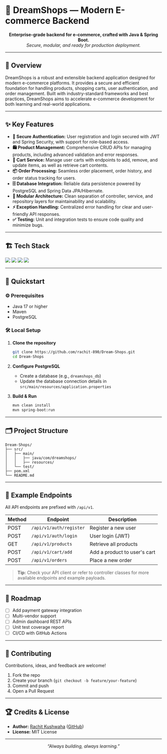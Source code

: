 # 🛒 DreamShops — Modern E-commerce Backend

<p align="center">
  <b>Enterprise-grade backend for e-commerce, crafted with Java & Spring Boot.</b><br>
  <i>Secure, modular, and ready for production deployment.</i>
</p>

---

## 📝 Overview

DreamShops is a robust and extensible backend application designed for modern e-commerce platforms. It provides a secure and efficient foundation for handling products, shopping carts, user authentication, and order management. Built with industry-standard frameworks and best practices, DreamShops aims to accelerate e-commerce development for both learning and real-world applications.

---

## ✨ Key Features

- <b>🔐 Secure Authentication:</b> User registration and login secured with JWT and Spring Security, with support for role-based access.
- <b>🛍️ Product Management:</b> Comprehensive CRUD APIs for managing products, including advanced validation and error responses.
- <b>🛒 Cart Service:</b> Manage user carts with endpoints to add, remove, and update items, as well as retrieve cart contents.
- <b>📦 Order Processing:</b> Seamless order placement, order history, and order status tracking for users.
- <b>🗄️ Database Integration:</b> Reliable data persistence powered by PostgreSQL and Spring Data JPA/Hibernate.
- <b>🧩 Modular Architecture:</b> Clean separation of controller, service, and repository layers for maintainability and scalability.
- <b>⚡ Exception Handling:</b> Centralized error handling for clear and user-friendly API responses.
- <b>✅ Testing:</b> Unit and integration tests to ensure code quality and minimize bugs.

---

## 🏗️ Tech Stack

<p align="left">
  <img src="https://img.shields.io/badge/Java-ED8B00?style=flat-square&logo=java&logoColor=white" />
  <img src="https://img.shields.io/badge/Spring%20Boot-6DB33F?style=flat-square&logo=spring-boot&logoColor=white" />
  <img src="https://img.shields.io/badge/PostgreSQL-316192?style=flat-square&logo=postgresql&logoColor=white" />
  <img src="https://img.shields.io/badge/Maven-C71A36?style=flat-square&logo=apache-maven&logoColor=white" />
</p>

---

## 🚀 Quickstart

### ⚙️ Prerequisites

- Java 17 or higher
- Maven
- PostgreSQL

### 🛠️ Local Setup

1. **Clone the repository**
   ```bash
   git clone https://github.com/rachit-890/Dream-Shops.git
   cd Dream-Shops
   ```

2. **Configure PostgreSQL**
   - Create a database (e.g., `dreamshops_db`)
   - Update the database connection details in `src/main/resources/application.properties`

3. **Build & Run**
   ```bash
   mvn clean install
   mvn spring-boot:run
   ```

---

## 🗂️ Project Structure

```
Dream-Shops/
├── src/
│   ├── main/
│   │   ├── java/com/dreamshops/
│   │   ├── resources/
│   └── test/
├── pom.xml
└── README.md
```

---

## 🧪 Example Endpoints

All API endpoints are prefixed with `/api/v1`.

| Method | Endpoint                        | Description                   |
|--------|---------------------------------|-------------------------------|
| POST   | `/api/v1/auth/register`         | Register a new user           |
| POST   | `/api/v1/auth/login`            | User login (JWT)              |
| GET    | `/api/v1/products`              | Retrieve all products         |
| POST   | `/api/v1/cart/add`              | Add a product to user's cart  |
| POST   | `/api/v1/orders`                | Place a new order             |

> **Tip:** Check your API client or refer to controller classes for more available endpoints and example payloads.

---

## 🎯 Roadmap

- [ ] Add payment gateway integration
- [ ] Multi-vendor support
- [ ] Admin dashboard REST APIs
- [ ] Unit test coverage report
- [ ] CI/CD with GitHub Actions

---

## 🤝 Contributing

Contributions, ideas, and feedback are welcome!

1. Fork the repo
2. Create your branch (`git checkout -b feature/your-feature`)
3. Commit and push
4. Open a Pull Request

---

## 🏆 Credits & License

- **Author:** [Rachit Kushwaha](https://www.linkedin.com/in/rachit-kushwaha-8b8714297/) ([GitHub](https://github.com/rachit-890))
- **License:** MIT License

---

<p align="center">
  <i>“Always building, always learning.”</i>
</p>
